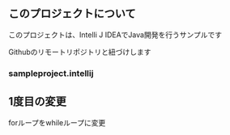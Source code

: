 ## このプロジェクトについて
このプロジェクトは、Intelli J IDEAでJava開発を行うサンプルです

Githubのリモートリポジトリと紐づけします

### sampleproject.intellij

## 1度目の変更
forループをwhileループに変更